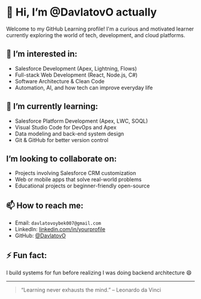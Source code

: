 # 👋 Hi, I’m @DavlatovO actually

Welcome to my GitHub Learning profile! I'm a curious and motivated learner currently exploring the world of tech, development, and cloud platforms.

## 👀 I’m interested in:
- Salesforce Development (Apex, Lightning, Flows)
- Full-stack Web Development (React, Node.js, C#)
- Software Architecture & Clean Code
- Automation, AI, and how tech can improve everyday life

## 🌱 I’m currently learning:
- Salesforce Platform Development (Apex, LWC, SOQL)
- Visual Studio Code for DevOps and Apex
- Data modeling and back-end system design
- Git & GitHub for better version control

## I’m looking to collaborate on:
- Projects involving Salesforce CRM customization
- Web or mobile apps that solve real-world problems
- Educational projects or beginner-friendly open-source

## 📫 How to reach me:
- Email: `davlatovoybek007@gmail.com`
- LinkedIn: [linkedin.com/in/yourprofile](https://linkedin.com/in/yourprofile)
- GitHub: [@DavlatovO](https://github.com/DavlatovO)

## ⚡ Fun fact:
I build systems for fun before realizing I was doing backend architecture 😄

---

> “Learning never exhausts the mind.” – Leonardo da Vinci
